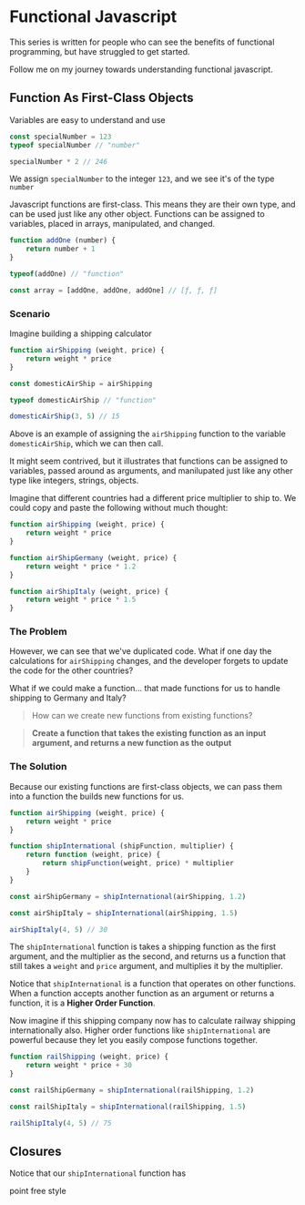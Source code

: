 # Functional Javascript

This series is written for people who can see the benefits of functional programming, but have struggled to get started.

Follow me on my journey towards understanding functional javascript.

## Function As First-Class Objects
Variables are easy to understand and use

```javascript
const specialNumber = 123
typeof specialNumber // "number"

specialNumber * 2 // 246
```
We assign `specialNumber` to the integer `123`, and we see it's of the type `number`

Javascript functions are first-class. This means they are their own type, and can be used just like any other object. Functions can be assigned to variables, placed in arrays, manipulated, and changed.

```javascript
function addOne (number) {
	return number + 1
}

typeof(addOne) // "function"

const array = [addOne, addOne, addOne] // [ƒ, ƒ, ƒ]
```

### Scenario
Imagine building a shipping calculator

```javascript
function airShipping (weight, price) {
	return weight * price
}

const domesticAirShip = airShipping

typeof domesticAirShip // "function"

domesticAirShip(3, 5) // 15
```
Above is an example of assigning the `airShipping` function to the variable `domesticAirShip`, which we can then call.

It might seem contrived, but it illustrates that functions can be assigned to variables, passed around as arguments, and manilupated just like any other type like integers, strings, objects.

Imagine that different countries had a different price multiplier to ship to. We could copy and paste the following without much thought:

```javascript
function airShipping (weight, price) {
	return weight * price
}

function airShipGermany (weight, price) {
	return weight * price * 1.2
}

function airShipItaly (weight, price) {
	return weight * price * 1.5
}
```

### The Problem
However, we can see that we've duplicated code. What if one day the calculations for `airShipping` changes, and the developer forgets to update the code for the other countries?

What if we could make a function... that made functions for us to handle shipping to Germany and Italy?

> How can we create new functions from existing functions?

> **Create a function that takes the existing function as an input argument, and returns a new function as the output**

### The Solution
Because our existing functions are first-class objects, we can pass them into a function the builds new functions for us.

```javascript
function airShipping (weight, price) {
	return weight * price
}

function shipInternational (shipFunction, multiplier) {
	return function (weight, price) {
		return shipFunction(weight, price) * multiplier
	}
}

const airShipGermany = shipInternational(airShipping, 1.2)

const airShipItaly = shipInternational(airShipping, 1.5)

airShipItaly(4, 5) // 30
```

The `shipInternational` function is takes a shipping function as the first argument, and the multiplier as the second, and returns us a function that still takes a `weight` and `price` argument, and multiplies it by the multiplier.

Notice that `shipInternational` is a function that operates on other functions. When a function accepts another function as an argument or returns a function, it is a **Higher Order Function**.

Now imagine if this shipping company now has to calculate railway shipping internationally also. Higher order functions like `shipInternational` are powerful because they let you easily compose functions together.

```javascript
function railShipping (weight, price) {
	return weight * price + 30
}

const railShipGermany = shipInternational(railShipping, 1.2)

const railShipItaly = shipInternational(railShipping, 1.5)

railShipItaly(4, 5) // 75
```

## Closures

Notice that our `shipInternational` function has



point free style
